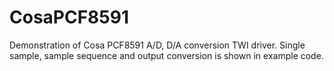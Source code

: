 CosaPCF8591
====

Demonstration of Cosa PCF8591 A/D, D/A conversion TWI driver. Single sample, sample sequence and output conversion is shown in example code.



